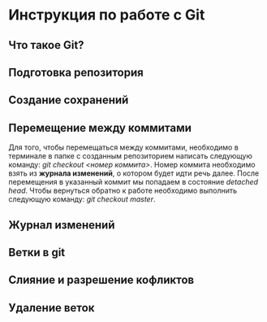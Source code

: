 # Инструкция по работе с Git

## Что такое Git?


## Подготовка репозитория


## Создание сохранений



## Перемещение между коммитами

Для того, чтобы перемещаться между коммитами, необходимо в терминале в папке с созданным репозиторием написать следующую команду: *git checkout <номер коммита>*. Номер коммита необходимо взять из **журнала изменений**, о котором будет идти речь далее. После перемещения в указанный коммит мы попадаем в состояние *detached head*. Чтобы вернуться обратно к работе необходимо выполнить следующую команду: *git checkout master*.



## Журнал изменений



## Ветки в git


## Слияние и разрешение кофликтов


## Удаление веток
